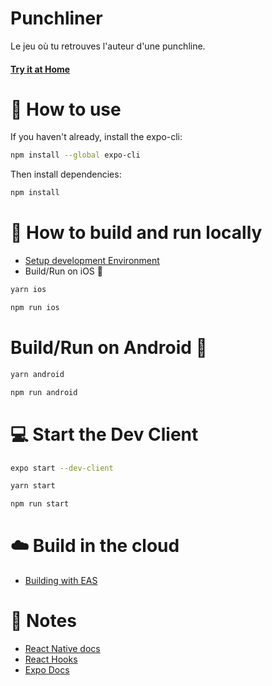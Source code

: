 # Punchliner

Le jeu où tu retrouves l'auteur d'une punchline.

#### [Try it at Home](https://snack.expo.dev/@vieuxpoulpe/punchliner)

# 🚀 How to use

If you haven't already, install the expo-cli:

```bash
npm install --global expo-cli
```

Then install dependencies:

```bash
npm install
```

# 🏃 How to build and run locally

- [Setup development Environment](https://reactnative.dev/docs/environment-setup)
- Build/Run on iOS 🍎

```bash
yarn ios
```

```bash
npm run ios
```

# Build/Run on Android 🤖

```bash
yarn android
```

```bash
npm run android
```

# 💻 Start the Dev Client

```bash
expo start --dev-client
```

```bash
yarn start
```

```bash
npm run start
```

# ☁️ Build in the cloud

- [Building with EAS](https://docs.expo.dev/eas/)

# 📝 Notes

- [React Native docs](https://reactnative.dev/docs/getting-started)
- [React Hooks](https://reactjs.org/docs/hooks-intro.html)
- [Expo Docs](https://docs.expo.dev/)
